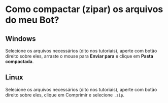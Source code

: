 # Como compactar \(zipar\) os arquivos do meu Bot?

## Windows

Selecione os arquivos necessários \(dito nos tutoriais\), aperte com botão direito sobre eles, arraste o mouse para **Enviar para** e clique em **Pasta compactada**.

## Linux

Selecione os arquivos necessários \(dito nos tutoriais\), aperte com botão direito sobre eles, clique em Comprimir e selecione `.zip`.

